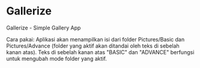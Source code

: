 # Gallerize
Gallerize - Simple Gallery App

Cara pakai:
Aplikasi akan menampilkan isi dari folder Pictures/Basic dan Pictures/Advance (folder yang aktif akan ditandai oleh teks di sebelah kanan atas).
Teks di sebelah kanan atas "BASIC" dan "ADVANCE" berfungsi untuk mengubah mode folder yang aktif.

